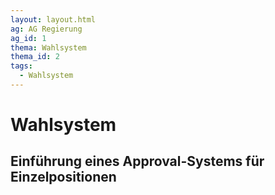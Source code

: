 ```yaml
---
layout: layout.html
ag: AG Regierung
ag_id: 1
thema: Wahlsystem
thema_id: 2
tags:
  - Wahlsystem
---
```

# Wahlsystem

## Einführung eines Approval-Systems für Einzelpositionen

